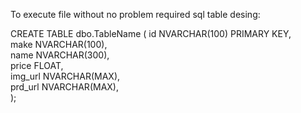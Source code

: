 To execute file without no problem required sql table desing: 

CREATE TABLE dbo.TableName (
    id NVARCHAR(100) PRIMARY KEY,  
    make NVARCHAR(100),                 
    name NVARCHAR(300),                 
    price FLOAT,            
    img_url NVARCHAR(MAX),              
    prd_url NVARCHAR(MAX),          
);
